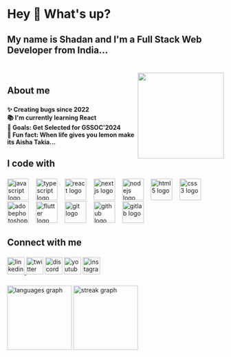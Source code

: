 <h1 align="left">Hey 👋 What's up?</h1>

###

<h2 align="left">My name is Shadan and I'm a Full Stack Web Developer from India...</h2>

###

<br clear="both">

<img align="right" height="200" src="https://www.gifcen.com/wp-content/uploads/2022/09/anime-gif-11.gif"  />

###

<h2 align="left">About me</h2>

###

<h4 align="left">✨ Creating bugs since 2022<br>📚 I'm currently learning React<br>🎯 Goals: Get Selected for GSSOC'2024<br>🎲 Fun fact: When life gives you lemon make its Aisha Takia...</h4>

###

<h2 align="left">I code with</h2>

###

<div align="left">
  <img src="https://skillicons.dev/icons?i=js" height="50" alt="javascript logo"  />
  <img width="9" />
  <img src="https://skillicons.dev/icons?i=ts" height="50" alt="typescript logo"  />
  <img width="9" />
  <img src="https://cdn.jsdelivr.net/gh/devicons/devicon/icons/react/react-original.svg" height="50" alt="react logo"  />
  <img width="9" />
  <img src="https://cdn.jsdelivr.net/gh/devicons/devicon/icons/nextjs/nextjs-original.svg" height="50" alt="nextjs logo"  />
  <img width="9" />
  <img src="https://cdn.jsdelivr.net/gh/devicons/devicon/icons/nodejs/nodejs-original.svg" height="50" alt="nodejs logo"  />
  <img width="9" />
  <img src="https://skillicons.dev/icons?i=html" height="50" alt="html5 logo"  />
  <img width="9" />
  <img src="https://skillicons.dev/icons?i=css" height="50" alt="css3 logo"  />
  <img width="9" />
  <img src="https://skillicons.dev/icons?i=ps" height="50" alt="adobephotoshop logo"  />
  <img width="9" />
  <img src="https://skillicons.dev/icons?i=flutter" height="50" alt="flutter logo"  />
  <img width="9" />
  <img src="https://skillicons.dev/icons?i=git" height="50" alt="git logo"  />
  <img width="9" />
  <img src="https://skillicons.dev/icons?i=github" height="50" alt="github logo"  />
  <img width="9" />
  <img src="https://skillicons.dev/icons?i=gitlab" height="50" alt="gitlab logo"  />
</div>

###

<h2 align="left">Connect with me</h2>

###

<div align="left">
  <a href="https://www.linkedin.com/in/shadan-ijmal-5b0521296/" target="_blank">
    <img src="https://img.shields.io/static/v1?message=LinkedIn&logo=linkedin&label=&color=0077B5&logoColor=white&labelColor=&style=flat" height="40" alt="linkedin logo"  />
  </a>
  <img src="https://img.shields.io/static/v1?message=Twitch&logo=twitch&label=&color=9146FF&logoColor=white&labelColor=&style=flat" height="40" alt="twitter logo"  />
  <img src="https://img.shields.io/static/v1?message=Discord&logo=discord&label=&color=7289DA&logoColor=white&labelColor=&style=flat" height="40" alt="discord logo"  />
  <img src="https://img.shields.io/static/v1?message=Youtube&logo=youtube&label=&color=FF0000&logoColor=white&labelColor=&style=flat" height="40" alt="youtube logo"  />
  <a href="https://www.instagram.com/_simplyempty/" target="_blank">
    <img src="https://img.shields.io/static/v1?message=Instagram&logo=instagram&label=&color=E4405F&logoColor=white&labelColor=&style=flat" height="40" alt="instagram logo"  />
  </a>
</div>

###

<div align="left">
  <img src="https://github-readme-stats.vercel.app/api/top-langs?username=Arthur071&locale=en&hide_title=false&layout=compact&card_width=320&langs_count=5&theme=radical&hide_border=false&order=2" height="150" alt="languages graph"  />
  <img src="https://streak-stats.demolab.com?user=Arthur071&locale=en&mode=daily&theme=radical&hide_border=false&border_radius=5&order=3" height="150" alt="streak graph"  />
</div>

###
